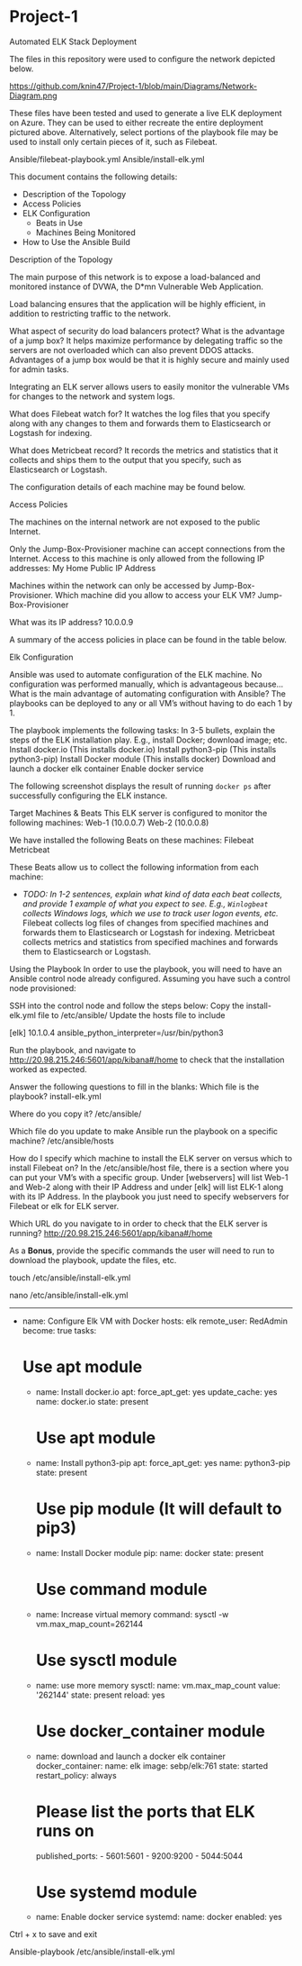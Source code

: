 # Project-1
Automated ELK Stack Deployment

The files in this repository were used to configure the network depicted below.

https://github.com/knin47/Project-1/blob/main/Diagrams/Network-Diagram.png

These files have been tested and used to generate a live ELK deployment on Azure. They can be used to either recreate the entire deployment pictured above. Alternatively, select portions of the playbook file may be used to install only certain pieces of it, such as Filebeat.

Ansible/filebeat-playbook.yml
Ansible/install-elk.yml

This document contains the following details:
- Description of the Topology
- Access Policies
- ELK Configuration
  - Beats in Use
  - Machines Being Monitored
- How to Use the Ansible Build


Description of the Topology

The main purpose of this network is to expose a load-balanced and monitored instance of DVWA, the D*mn Vulnerable Web Application.

Load balancing ensures that the application will be highly efficient, in addition to restricting traffic to the network.

What aspect of security do load balancers protect? What is the advantage of a jump box?
It helps maximize performance by delegating traffic so the servers are not overloaded which can also prevent DDOS attacks.
Advantages of a jump box would be that it is highly secure and mainly used for admin tasks.

Integrating an ELK server allows users to easily monitor the vulnerable VMs for changes to the network and system logs.

What does Filebeat watch for?
It watches the log files that you specify along with any changes to them and forwards them to Elasticsearch or Logstash for indexing.

What does Metricbeat record?
It records the metrics and statistics that it collects and ships them to the output that you specify, such as Elasticsearch or Logstash.

The configuration details of each machine may be found below.




Access Policies

The machines on the internal network are not exposed to the public Internet. 

Only the Jump-Box-Provisioner machine can accept connections from the Internet. Access to this machine is only allowed from the following IP addresses:
My Home Public IP Address

Machines within the network can only be accessed by Jump-Box-Provisioner.
Which machine did you allow to access your ELK VM?
Jump-Box-Provisioner

What was its IP address?
10.0.0.9

A summary of the access policies in place can be found in the table below.



Elk Configuration

Ansible was used to automate configuration of the ELK machine. No configuration was performed manually, which is advantageous because...
What is the main advantage of automating configuration with Ansible?
The playbooks can be deployed to any or all VM’s without having to do each 1 by 1.

The playbook implements the following tasks:
In 3-5 bullets, explain the steps of the ELK installation play. E.g., install Docker; download image; etc.
Install docker.io (This installs docker.io)
Install python3-pip (This installs python3-pip)
Install Docker module (This installs docker)
Download and launch a docker elk container
Enable docker service

The following screenshot displays the result of running `docker ps` after successfully configuring the ELK instance.



Target Machines & Beats
This ELK server is configured to monitor the following machines:
Web-1 (10.0.0.7)
Web-2 (10.0.0.8)

We have installed the following Beats on these machines:
Filebeat 
Metricbeat

These Beats allow us to collect the following information from each machine:
- _TODO: In 1-2 sentences, explain what kind of data each beat collects, and provide 1 example of what you expect to see. E.g., `Winlogbeat` collects Windows logs, which we use to track user logon events, etc._
Filebeat collects log files of changes from specified machines and forwards them to Elasticsearch or Logstash for indexing.
Metricbeat collects metrics and statistics from specified machines and forwards them to Elasticsearch or Logstash.

Using the Playbook
In order to use the playbook, you will need to have an Ansible control node already configured. Assuming you have such a control node provisioned: 

SSH into the control node and follow the steps below:
Copy the install-elk.yml file to /etc/ansible/
Update the hosts file to include

[elk]
10.1.0.4 ansible_python_interpreter=/usr/bin/python3

Run the playbook, and navigate to http://20.98.215.246:5601/app/kibana#/home to check that the installation worked as expected.

Answer the following questions to fill in the blanks:
Which file is the playbook?
install-elk.yml

Where do you copy it?
/etc/ansible/

Which file do you update to make Ansible run the playbook on a specific machine?
/etc/ansible/hosts

How do I specify which machine to install the ELK server on versus which to install Filebeat on?
In the /etc/ansible/host file, there is a section where you can put your VM’s with a specific group.
Under [webservers] will list Web-1 and Web-2 along with their IP Address and under [elk] will list ELK-1 along with its IP Address.
In the playbook you just need to specify webservers for Filebeat or elk for ELK server.

Which URL do you navigate to in order to check that the ELK server is running?
http://20.98.215.246:5601/app/kibana#/home

As a **Bonus**, provide the specific commands the user will need to run to download the playbook, update the files, etc.

touch /etc/ansible/install-elk.yml

nano /etc/ansible/install-elk.yml

---
- name: Configure Elk VM with Docker
  hosts: elk
  remote_user: RedAdmin
  become: true
  tasks:
     # Use apt module
  - name: Install docker.io
    apt:
      force_apt_get: yes
      update_cache: yes
      name: docker.io
      state: present

    # Use apt module 
  - name: Install python3-pip
    apt:
      force_apt_get: yes
      name: python3-pip
      state: present
 
    # Use pip module (It will default to pip3)
  - name: Install Docker module
    pip:
      name: docker
      state: present
 
    # Use command module 
  - name: Increase virtual memory
    command: sysctl -w vm.max_map_count=262144

    # Use sysctl module 
  - name: use more memory
    sysctl:
      name: vm.max_map_count
      value: '262144'
      state: present
      reload: yes

    # Use docker_container module
  - name: download and launch a docker elk container
    docker_container:
      name: elk
      image: sebp/elk:761
      state: started
      restart_policy: always
      # Please list the ports that ELK runs on
      published_ports:
        - 5601:5601
        - 9200:9200
        - 5044:5044
 
    # Use systemd module
  - name: Enable docker service
    systemd:
      name: docker
      enabled: yes

Ctrl + x  to save and exit

Ansible-playbook /etc/ansible/install-elk.yml

